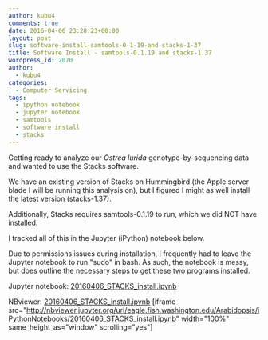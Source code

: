 ```yaml
---
author: kubu4
comments: true
date: 2016-04-06 23:28:23+00:00
layout: post
slug: software-install-samtools-0-1-19-and-stacks-1-37
title: Software Install - samtools-0.1.19 and stacks-1.37
wordpress_id: 2070
author:
  - kubu4
categories:
  - Computer Servicing
tags:
  - ipython notebook
  - jupyter notebook
  - samtools
  - software install
  - stacks
---
```


Getting ready to analyze our _Ostrea lurida_ genotype-by-sequencing data and wanted to use the Stacks software.

We have an existing version of Stacks on Hummingbird (the Apple server blade I will be running this analysis on), but I figured I might as well install the latest version (stacks-1.37).

Additionally, Stacks requires samtools-0.1.19 to run, which we did NOT have installed.

I tracked all of this in the Jupyter (iPython) notebook below.

Due to permissions issues during installation, I frequently had to leave the Jupyter notebook to run "sudo" in bash. As such, the notebook is messy, but does outline the necessary steps to get these two programs installed.

Jupyter notebook: [20160406_STACKS_install.ipynb](http://eagle.fish.washington.edu/Arabidopsis/iPythonNotebooks/20160406_STACKS_install.ipynb)

NBviewer: [20160406_STACKS_install.ipynb](http://nbviewer.jupyter.org/url/eagle.fish.washington.edu/Arabidopsis/iPythonNotebooks/20160406_STACKS_install.ipynb)
[iframe src="http://nbviewer.jupyter.org/url/eagle.fish.washington.edu/Arabidopsis/iPythonNotebooks/20160406_STACKS_install.ipynb" width="100%" same_height_as="window" scrolling="yes"]
